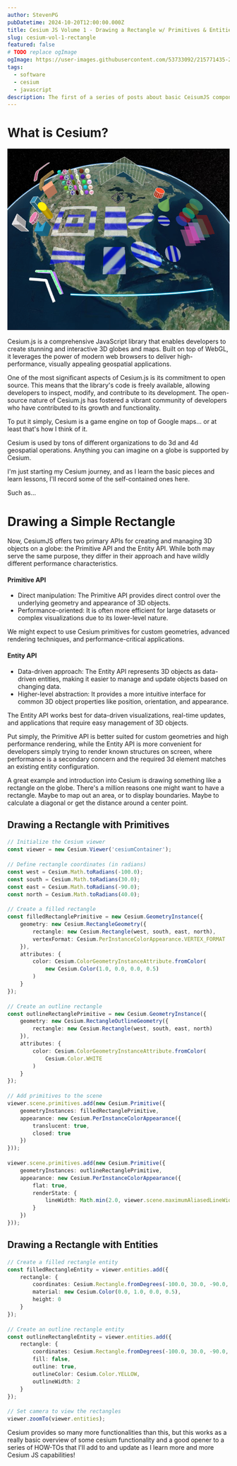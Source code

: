 ```yaml
---
author: StevenPG
pubDatetime: 2024-10-20T12:00:00.000Z
title: Cesium JS Volume 1 - Drawing a Rectangle w/ Primitives & Entities
slug: cesium-vol-1-rectangle
featured: false
# TODO replace ogImage
ogImage: https://user-images.githubusercontent.com/53733092/215771435-25408246-2309-4f8b-a781-1f3d93bdf0ec.png
tags:
  - software
  - cesium
  - javascript
description: The first of a series of posts about basic CeisumJS components!
---
```


# What is Cesium?

![Image of CesiumJS drawn on the globe](/assets/brave_1VcZYMyILD.png)

Cesium.js is a comprehensive JavaScript library that enables developers to create stunning and interactive 3D globes and maps. Built on top of WebGL, it leverages the power of modern web browsers to deliver high-performance, visually appealing geospatial applications.

One of the most significant aspects of Cesium.js is its commitment to open source. This means that the library's code is freely available, allowing developers to inspect, modify, and contribute to its development. The open-source nature of Cesium.js has fostered a vibrant community of developers who have contributed to its growth and functionality.

To put it simply, Cesium is a game engine on top of Google maps... or at least that's how I think of it.

Cesium is used by tons of different organizations to do 3d and 4d geospatial operations. Anything you can imagine on a globe is supported by Cesium.

I'm just starting my Cesium journey, and as I learn the basic pieces and learn lessons, I'll record some of the self-contained ones here.

Such as...

# Drawing a Simple Rectangle

Now, CesiumJS offers two primary APIs for creating and managing 3D objects on a globe: the Primitive API and the Entity API. While both may serve the same purpose, they differ in their approach and have wildly different performance characteristics.

#### Primitive API
- Direct manipulation: The Primitive API provides direct control over the underlying geometry and appearance of 3D objects.
- Performance-oriented: It is often more efficient for large datasets or complex visualizations due to its lower-level nature.

We might expect to use Cesium primitives for custom geometries, advanced rendering techniques, and performance-critical applications.

#### Entity API
- Data-driven approach: The Entity API represents 3D objects as data-driven entities, making it easier to manage and update objects based on changing data.
- Higher-level abstraction: It provides a more intuitive interface for common 3D object properties like position, orientation, and appearance.

The Entity API works best for data-driven visualizations, real-time updates, and applications that require easy management of 3D objects.

Put simply, the Primitive API is better suited for custom geometries and high performance rendering, while the Entity API is more convenient for developers simply trying to render known structures on screen, where performance is a secondary concern and the required 3d element matches an existing entity configuration.

A great example and introduction into Cesium is drawing something like a rectangle on the globe. There's a million reasons one might want to have a rectangle. Maybe to map out an area, or to display boundaries. Maybe to calculate a diagonal or get the distance around a center point.

## Drawing a Rectangle with Primitives

```typescript
// Initialize the Cesium viewer
const viewer = new Cesium.Viewer('cesiumContainer');

// Define rectangle coordinates (in radians)
const west = Cesium.Math.toRadians(-100.0);
const south = Cesium.Math.toRadians(30.0);
const east = Cesium.Math.toRadians(-90.0);
const north = Cesium.Math.toRadians(40.0);

// Create a filled rectangle
const filledRectanglePrimitive = new Cesium.GeometryInstance({
    geometry: new Cesium.RectangleGeometry({
        rectangle: new Cesium.Rectangle(west, south, east, north),
        vertexFormat: Cesium.PerInstanceColorAppearance.VERTEX_FORMAT
    }),
    attributes: {
        color: Cesium.ColorGeometryInstanceAttribute.fromColor(
            new Cesium.Color(1.0, 0.0, 0.0, 0.5)
        )
    }
});

// Create an outline rectangle
const outlineRectanglePrimitive = new Cesium.GeometryInstance({
    geometry: new Cesium.RectangleOutlineGeometry({
        rectangle: new Cesium.Rectangle(west, south, east, north)
    }),
    attributes: {
        color: Cesium.ColorGeometryInstanceAttribute.fromColor(
            Cesium.Color.WHITE
        )
    }
});

// Add primitives to the scene
viewer.scene.primitives.add(new Cesium.Primitive({
    geometryInstances: filledRectanglePrimitive,
    appearance: new Cesium.PerInstanceColorAppearance({
        translucent: true,
        closed: true
    })
}));

viewer.scene.primitives.add(new Cesium.Primitive({
    geometryInstances: outlineRectanglePrimitive,
    appearance: new Cesium.PerInstanceColorAppearance({
        flat: true,
        renderState: {
            lineWidth: Math.min(2.0, viewer.scene.maximumAliasedLineWidth)
        }
    })
}));
```

## Drawing a Rectangle with Entities

```typescript
// Create a filled rectangle entity
const filledRectangleEntity = viewer.entities.add({
    rectangle: {
        coordinates: Cesium.Rectangle.fromDegrees(-100.0, 30.0, -90.0, 40.0),
        material: new Cesium.Color(0.0, 1.0, 0.0, 0.5),
        height: 0
    }
});

// Create an outline rectangle entity
const outlineRectangleEntity = viewer.entities.add({
    rectangle: {
        coordinates: Cesium.Rectangle.fromDegrees(-100.0, 30.0, -90.0, 40.0),
        fill: false,
        outline: true,
        outlineColor: Cesium.Color.YELLOW,
        outlineWidth: 2
    }
});

// Set camera to view the rectangles
viewer.zoomTo(viewer.entities);
```

Cesium provides so many more functionalities than this, but this works as a really basic overview
of some cesium functionality and a good opener to a series of HOW-TOs that I'll add to and update
as I learn more and more Cesium JS capabilities!

